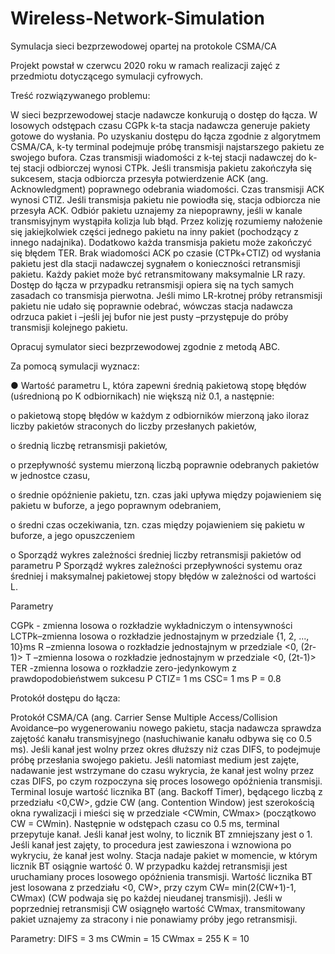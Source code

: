 # Wireless-Network-Simulation
Symulacja sieci bezprzewodowej opartej na protokole CSMA/CA

Projekt powstał w czerwcu 2020 roku w ramach realizacji zajęć z przedmiotu dotyczącego symulacji cyfrowych. 

Treść rozwiązywanego problemu:

W sieci bezprzewodowej stacje nadawcze konkurują o dostęp do łącza.
W losowych odstępach czasu CGPk k-ta stacja nadawcza generuje pakiety gotowe do wysłania.
Po uzyskaniu dostępu do łącza zgodnie z algorytmem CSMA/CA, k-ty terminal podejmuje próbę transmisji najstarszego pakietu ze swojego bufora. Czas transmisji wiadomości z k-tej stacji nadawczej do k-tej stacji odbiorczej wynosi CTPk. 
Jeśli transmisja pakietu zakończyła się sukcesem, stacja odbiorcza przesyła potwierdzenie ACK (ang. Acknowledgment) poprawnego odebrania wiadomości.
Czas transmisji ACK wynosi CTIZ. Jeśli transmisja pakietu nie powiodła się, stacja odbiorcza nie przesyła ACK. Odbiór pakietu uznajemy za niepoprawny, jeśli w kanale transmisyjnym wystąpiła kolizja lub błąd.
Przez kolizję rozumiemy nałożenie się jakiejkolwiek części jednego pakietu na inny pakiet (pochodzący z innego nadajnika). Dodatkowo każda transmisja pakietu może zakończyć się błędem TER.
Brak wiadomości ACK po czasie (CTPk+CTIZ) od wysłania pakietu jest dla stacji nadawczej sygnałem o konieczności retransmisji pakietu. Każdy pakiet może być retransmitowany maksymalnie LR razy.
Dostęp do łącza w przypadku retransmisji opiera się na tych samych zasadach co transmisja pierwotna.
Jeśli mimo LR-krotnej próby retransmisji pakietu nie udało się poprawnie odebrać, wówczas stacja nadawcza odrzuca pakiet i –jeśli jej bufor nie jest pusty –przystępuje do próby transmisji kolejnego pakietu.

Opracuj symulator sieci bezprzewodowej zgodnie z metodą ABC.

Za pomocą symulacji wyznacz:

● Wartość parametru L, która zapewni średnią pakietową stopę błędów (uśrednioną po K   odbiornikach) nie większą niż 0.1, a następnie:

o pakietową stopę błędów w każdym z odbiorników mierzoną jako iloraz liczby pakietów straconych do liczby przesłanych pakietów,

o średnią liczbę retransmisji pakietów,

o przepływność systemu mierzoną liczbą poprawnie odebranych pakietów w jednostce czasu,

o średnie opóźnienie pakietu, tzn. czas jaki upływa między pojawieniem się pakietu w buforze, a jego poprawnym odebraniem,

o średni czas oczekiwania, tzn. czas między pojawieniem się pakietu w buforze, a jego opuszczeniem

o Sporządź wykres zależności średniej liczby retransmisji pakietów od parametru P Sporządź wykres zależności przepływności systemu oraz średniej i maksymalnej pakietowej stopy błędów w zależności od wartości L.
	


Parametry

CGPk - zmienna losowa o rozkładzie wykładniczym o intensywności 
LCTPk–zmienna losowa o rozkładzie jednostajnym w przedziale {1, 2, ..., 10}ms
R –zmienna losowa o rozkładzie jednostajnym w przedziale <0, (2r-1)>
T –zmienna losowa o rozkładzie jednostajnym w przedziale <0, (2t-1)>
TER -zmienna losowa o rozkładzie zero-jedynkowym z prawdopodobieństwem sukcesu P
CTIZ= 1 ms
CSC= 1 ms
P = 0.8

Protokół dostępu do łącza:

Protokół CSMA/CA (ang. Carrier Sense Multiple Access/Collision Avoidance–po wygenerowaniu nowego pakietu, stacja nadawcza sprawdza zajętość kanału transmisyjnego (nasłuchiwanie kanału odbywa się co 0.5 ms). Jeśli kanał jest wolny przez okres dłuższy niż czas DIFS, to podejmuje próbę przesłania swojego pakietu. Jeśli natomiast medium jest zajęte, nadawanie jest wstrzymane do czasu wykrycia, że kanał jest wolny przez czas DIFS, po czym rozpoczyna się proces losowego opóźnienia transmisji. Terminal losuje wartość licznika BT (ang. Backoff Timer), będącego liczbą z przedziału <0,CW>, gdzie CW (ang. Contention Window) jest szerokością okna rywalizacji i mieści się w przedziale <CWmin, CWmax> (początkowo CW = CWmin). Następnie w odstępach czasu co 0.5 ms, terminal przepytuje kanał. Jeśli kanał jest wolny, to licznik BT zmniejszany jest o 1. Jeśli kanał jest zajęty, to procedura jest zawieszona i wznowiona po wykryciu, że kanał jest wolny. Stacja nadaje pakiet w momencie, w którym licznik BT osiągnie wartość 0.
W przypadku każdej retransmisji jest uruchamiany proces losowego opóźnienia transmisji. Wartość licznika BT jest losowana z przedziału <0, CW>, przy czym CW= min(2(CW+1)-1, CWmax) (CW podwaja się po każdej nieudanej transmisji). Jeśli w poprzedniej retransmisji CW osiągnęło wartość CWmax, transmitowany pakiet uznajemy za stracony i nie ponawiamy próby jego retransmisji.

Parametry:
DIFS = 3 ms
CWmin = 15
CWmax = 255
K = 10
